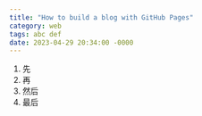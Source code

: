 ```yaml
---
title: "How to build a blog with GitHub Pages"
category: web
tags: abc def
date: 2023-04-29 20:34:00 -0000
---
```


1. 先
2. 再
3. 然后
4. 最后